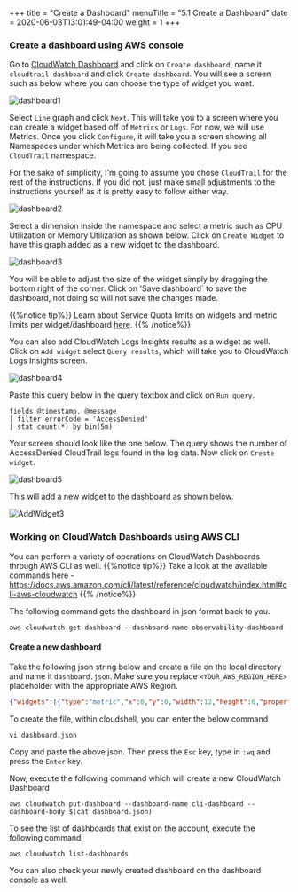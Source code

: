 +++
title = "Create a Dashboard"
menuTitle = "5.1 Create a Dashboard"
date = 2020-06-03T13:01:49-04:00
weight = 1
+++

### Create a dashboard using AWS console 
Go to [CloudWatch Dashboard](https://console.aws.amazon.com/cloudwatch/home?#dashboards:) and click on `Create dashboard`, name it `cloudtrail-dashboard` and click `Create dashboard`. You will see a screen such as below where you can choose the type of widget you want. 

![dashboard1](/images/dashboard/dashboard-1.PNG?classes=shadow)

Select `Line` graph and click `Next`. This will take you to a screen where you can create a widget based off of `Metrics` or `Logs`. For now, we will use Metrics. Once you click `Configure`, it will take you a screen showing all Namespaces under which Metrics are being collected. If you see `CloudTrail` namespace.

For the sake of simplicity, I'm going to assume you chose `CloudTrail` for the rest of the instructions. If you did not, just make small adjustments to the instructions yourself as it is pretty easy to follow either way.

![dashboard2](/images/dashboard/dashboard-2.PNG?classes=shadow)

Select a dimension inside the namespace and select a metric such as CPU Utilization or Memory Utilization as shown below. Click on `Create Widget` to have this graph added as a new widget to the dashboard.

![dashboard3](/images/dashboard/dashboard-3.PNG?classes=shadow)

You will be able to adjust the size of the widget simply by dragging the bottom right of the corner. Click on 'Save dashboard` to save the dashboard, not doing so will not save the changes made.

{{%notice tip%}}
Learn about Service Quota limits on widgets and metric limits per widget/dashboard [here](https://docs.aws.amazon.com/AmazonCloudWatch/latest/monitoring/cloudwatch_limits.html).
{{% /notice%}}

You can also add CloudWatch Logs Insights results as a widget as well. Click on `Add widget` select `Query results`, which will take you to CloudWatch Logs Insights screen.

![dashboard4](/images/dashboard/dashboard-4.PNG?classes=shadow)

Paste this query below in the query textbox and click on `Run query`.

```
fields @timestamp, @message
| filter errorCode = 'AccessDenied'
| stat count(*) by bin(5m)
```

Your screen should look like the one below. The query shows the number of AccessDenied CloudTrail logs found in the log data. Now click on `Create widget`.

![dashboard5](/images/dashboard/dashboard-5.PNG?classes=shadow)

This will add a new widget to the dashboard as shown below.

![AddWidget3](/images/dashboard/dashboard-6.PNG?classes=shadow)


### Working on CloudWatch Dashboards using AWS CLI

You can perform a variety of operations on CloudWatch Dashboards through AWS CLI as well. 
{{%notice tip%}}
Take a look at the available commands here - https://docs.aws.amazon.com/cli/latest/reference/cloudwatch/index.html#cli-aws-cloudwatch
{{% /notice%}}

The following command gets the dashboard in json format back to you.

```
aws cloudwatch get-dashboard --dashboard-name observability-dashboard
```

#### Create a new dashboard

Take the following json string below and create a file on the local directory and name it `dashboard.json`. Make sure you replace `<YOUR_AWS_REGION_HERE>` placeholder with the appropriate AWS Region.

```json
{"widgets":[{"type":"metric","x":0,"y":0,"width":12,"height":6,"properties":{"view":"timeSeries","stacked":false,"metrics":[["CloudTrail","Access-Denied"]],"region":"US-EAST-1"}}]}
```

To create the file, within cloudshell, you can enter the below command

```
vi dashboard.json
```

Copy and paste the above json. Then press the `Esc` key, type in `:wq` and press the `Enter` key.

Now, execute the following command which will create a new CloudWatch Dashboard 

```
aws cloudwatch put-dashboard --dashboard-name cli-dashboard --dashboard-body $(cat dashboard.json)
```

To see the list of dashboards that exist on the account, execute the following command

```
aws cloudwatch list-dashboards
```
You can also check your newly created dashboard on the dashboard console as well.